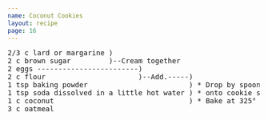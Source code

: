 ```yaml
---
name: Coconut Cookies
layout: recipe
page: 16
---
```


<pre>
2/3 c lard or margarine )
2 c brown sugar         )--Cream together
2 eggs ------------------------)
2 c flour                      )--Add.-----)
1 tsp baking powder                        ) * Drop by spoonsful
1 tsp soda dissolved in a little hot water ) * onto cookie sheet.
1 c coconut                                ) * Bake at 325°
3 c oatmeal
</pre>
